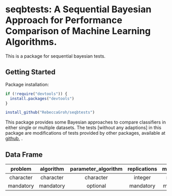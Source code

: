 # seqbtests: A Sequential Bayesian Approach for Performance Comparison of Machine Learning Algorithms. 

This is a package for sequential bayesian tests. 

## Getting Started

Package installation:

```r
if (!require("devtools")) {
  install.packages("devtools")
}

install_github("RebeccaGroh/seqbtests")
```

This package provides some Bayesian approaches to compare classifiers in either single or multiple datasets. 
The tests [without any adaptions] in this package are modifications of tests provided by other packages, available at [github](https://github.com/br0rxa/scmamp), .

## Data Frame 


| problem | algorithm | parameter_algorithm| replications | measure_\* |
|:------:|:------:|:------:|:------:|:------:|
| character | character | character | integer | numeric |
| mandatory | mandatory | optional | mandatory | mandatory |


 